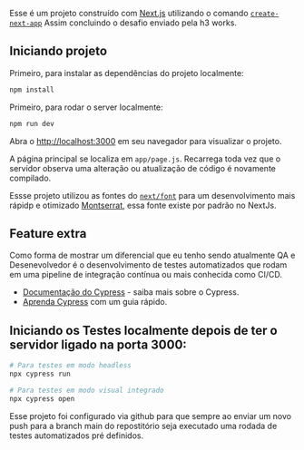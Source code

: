 Esse é um projeto construído com [Next.js](https://nextjs.org) utilizando o comando [`create-next-app`](https://github.com/vercel/next.js/tree/canary/packages/create-next-app) Assim concluindo o desafio enviado pela h3 works.

## Iniciando projeto

Primeiro, para instalar as dependências do projeto localmente:

```bash
npm install
```

Primeiro, para rodar o server localmente:

```bash
npm run dev
```

Abra o [http://localhost:3000](http://localhost:3000) em seu navegador para visualizar o projeto.

A página principal se localiza em `app/page.js`. Recarrega toda vez que o servidor observa uma alteração ou atualização de código é novamente compilado.

Essse projeto utilizou as fontes do [`next/font`](https://nextjs.org/docs/app/building-your-application/optimizing/fonts) para um desenvolvimento mais rápidp e otimizado [Montserrat](https://vercel.com/font), essa fonte existe por padrão no NextJs.

## Feature extra

Como forma de mostrar um diferencial que eu tenho sendo atualmente QA  e Desenevolvedor é o desenvolvimento de testes automatizados que rodam em uma pipeline de integração contínua ou mais conhecida como CI/CD.

- [Documentação do Cypress](https://docs.cypress.io/app/get-started/why-cypress) - saiba mais sobre o Cypress.
- [Aprenda Cypress](https://docs.cypress.io/app/get-started/open-the-app) com um guia rápido.

## Iniciando os Testes localmente depois de ter o servidor ligado na porta 3000:

```bash
# Para testes em modo headless
npx cypress run

# Para testes em modo visual integrado
npx cypress open
```
Esse projeto foi configurado via github para que sempre ao enviar um novo push para a branch main do repostitório seja executado uma rodada de testes automatizados pré definidos.
